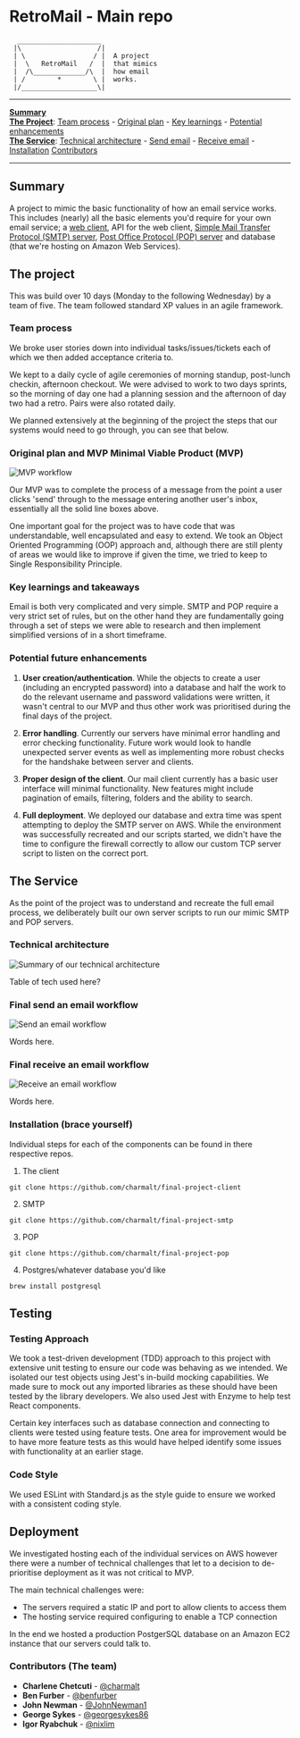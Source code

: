 # RetroMail - Main repo
```
  _____________________  
 |\                   /|
 | \                 / |  A project
 |  \   RetroMail   /  |  that mimics
 |  /\_____________/\  |  how email
 | /        *        \ |  works.
 |/___________________\|

```

***
**[Summary](#summary)**<br/>
**[The Project](#project)**: [Team process](#team-process) - [Original plan](#plan) - [Key learnings](#learnings) - [Potential enhancements](#enhancements)<br/>
**[The Service](#service)**: [Technical architecture](#architecture) - [Send email](#workflow-send) - [Receive email](#workflow-receive) - [Installation](#installation) [Contributors](#contributors)
***

## <a name="summary">Summary</a>
A project to mimic the basic functionality of how an email service works. This includes (nearly) all the basic elements you'd require for your own email service; a [web client](https://github.com/charmalt/final-project-client), API for the web client, [Simple Mail Transfer Protocol (SMTP) server](https://github.com/charmalt/final-project-smtp), [Post Office Protocol (POP) server](https://github.com/charmalt/final-project-pop) and database (that we're hosting on Amazon Web Services).


## <a name="project">The project</a>
This was build over 10 days (Monday to the following Wednesday) by a team of five. The team followed standard XP values in an agile framework.

### <a name="team-process">Team process</a>
We broke user stories down into individual tasks/issues/tickets each of which we then added acceptance criteria to.

We kept to a daily cycle of agile ceremonies of morning standup, post-lunch checkin, afternoon checkout. We were advised to work to two days sprints, so the morning of day one had a planning session and the afternoon of day two had a retro. Pairs were also rotated daily.

We planned extensively at the beginning of the project the steps that our systems would need to go through, you can see that below.

### <a name="plan">Original plan and MVP Minimal Viable Product (MVP)</a>
![MVP workflow](https://github.com/charmalt/final-project-main/blob/master/images/mvp-as-agreed.png "MVP workflow")

Our MVP was to complete the process of a message from the point a user clicks 'send' through to the message entering another user's inbox, essentially all the solid line boxes above.

One important goal for the project was to have code that was understandable, well encapsulated and easy to extend. We took an Object Oriented Programming (OOP) approach and, although there are still plenty of areas we would like to improve if given the time, we tried to keep to Single Responsibility Principle.

### <a name="learnings">Key learnings and takeaways</a>
Email is both very complicated and very simple. SMTP and POP require a very strict set of rules, but on the other hand they are fundamentally going through a set of steps we were able to research and then implement simplified versions of in a short timeframe.


### <a name="enhancements">Potential future enhancements</a>
1. **User creation/authentication**. While the objects to create a user (including an encrypted password) into a database and half the work to do the relevant username and password validations were written, it wasn't central to our MVP and thus other work was prioritised during the final days of the project.

2. **Error handling**. Currently our servers have minimal error handling and error checking functionality. Future work would look to handle unexpected server events as well as implementing more robust checks for the handshake between server and clients.

3. **Proper design of the client**. Our mail client currently has a basic user interface will minimal functionality. New features might include pagination of emails, filtering, folders and the ability to search.

4. **Full deployment**. We deployed our database and extra time was spent attempting to deploy the SMTP server on AWS. While the environment was successfully recreated and our scripts started, we didn't have the time to configure the firewall correctly to allow our custom TCP server script to listen on the correct port.

## <a name="service">The Service</a>
As the point of the project was to understand and recreate the full email process, we deliberately built our own server scripts to run our mimic SMTP and POP servers.

### <a name="architecture">Technical architecture</a>
![Summary of our technical architecture](https://github.com/charmalt/final-project-main/blob/master/images/summary-architecture.png "Summary of our technical architecture")

Table of tech used here?


### <a name="workflow-send">Final send an email workflow</a>

![Send an email workflow](https://github.com/charmalt/final-project-main/blob/master/images/workflow-send.png "Send an email workflow")

Words here.

### <a name="workflow-receive">Final receive an email workflow</a>

![Receive an email workflow](https://github.com/charmalt/final-project-main/blob/master/images/workflow-receive.png "Receive an email workflow")

Words here.

### <a name="installation">Installation</a> (brace yourself)
Individual steps for each of the components can be found in there respective repos.

1. The client
```
git clone https://github.com/charmalt/final-project-client
```
2. SMTP
```
git clone https://github.com/charmalt/final-project-smtp
```
3. POP
```
git clone https://github.com/charmalt/final-project-pop
```
4. Postgres/whatever database you'd like
```
brew install postgresql
```

## Testing

### Testing Approach

We took a test-driven development (TDD) approach to this project with extensive unit testing to ensure our code was behaving as we intended. We isolated our test objects using Jest's in-build mocking capabilities. We made sure to mock out any imported libraries as these should have been tested by the library developers. We also used Jest with Enzyme to help test React components.

Certain key interfaces such as database connection and connecting to clients were tested using feature tests. One area for improvement would be to have more feature tests as this would have helped identify some issues with functionality at an earlier stage.

### Code Style

We used ESLint with Standard.js as the style guide to ensure we worked with a consistent coding style.

## Deployment

We investigated hosting each of the individual services on AWS however there were a number of technical challenges that let to a decision to de-prioritise deployment as it was not critical to MVP.

The main technical challenges were:
* The servers required a static IP and port to allow clients to access them
* The hosting service required configuring to enable a TCP connection

In the end we hosted a production PostgerSQL database on an Amazon EC2 instance that our servers could talk to.

### <a name="contributors">Contributors</a> (The team)

* **Charlene Chetcuti** - [@charmalt](https://github.com/charmalt)
* **Ben Furber** - [@benfurber](https://github.com/benfurber)
* **John Newman** - [@JohnNewman1](https://github.com/JohnNewman1)
* **George Sykes** - [@georgesykes86](https://github.com/georgesykes86)
* **Igor Ryabchuk** - [@nixlim](https://github.com/nixlim)
